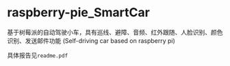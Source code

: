 # raspberry-pie_SmartCar
基于树莓派的自动驾驶小车，具有巡线、避障、音频、红外跟随、人脸识别、颜色识别、发送邮件功能 (Self-driving car based on raspberry pi)

具体报告见`readme.pdf`

